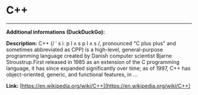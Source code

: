 # C++

---

**Additional informations (DuckDuckGo):**

**Description:** C++ (/ ˈ s iː p l ʌ s p l ʌ s /, pronounced "C plus plus" and sometimes abbreviated as CPP) is a high-level, general-purpose programming language created by Danish computer scientist Bjarne Stroustrup.First released in 1985 as an extension of the C programming language, it has since expanded significantly over time; as of 1997, C++ has object-oriented, generic, and functional features, in ...

**Link:** [https://en.wikipedia.org/wiki/C++](https://en.wikipedia.org/wiki/C++)

